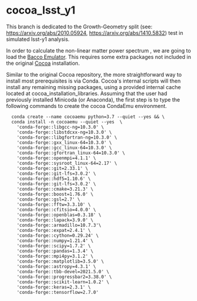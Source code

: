 # cocoa_lsst_y1

This branch is dedicated to the Growth-Geometry split (see: https://arxiv.org/abs/2010.05924, https://arxiv.org/abs/1410.5832) test in simulated lsst-y1 analysis.

In order to calculate the non-linear matter power spectrum , we are going to load the [Bacco Emulator](https://baccoemu.readthedocs.io/en/latest/). This requires some extra packages not included in the original [Cocoa](https://github.com/SBU-UNESP-2022-COCOA/cocoa2) installation.

Similar to the original Cocoa repository, the more straightforward way to install most prerequisites is via Conda. Cocoa's internal scripts will then install any remaining missing packages, using a provided internal cache located at cocoa_installation_libraries. Assuming that the user had previously installed Minicoda (or Anaconda), the first step is to type the following commands to create the cocoa CondaEmu environment.

      conda create --name cocoaemu python=3.7 --quiet --yes && \
      conda install -n cocoaemu --quiet --yes  \
        'conda-forge::libgcc-ng=10.3.0' \
        'conda-forge::libstdcxx-ng=10.3.0' \
        'conda-forge::libgfortran-ng=10.3.0' \
        'conda-forge::gxx_linux-64=10.3.0' \
        'conda-forge::gcc_linux-64=10.3.0' \
        'conda-forge::gfortran_linux-64=10.3.0' \
        'conda-forge::openmpi=4.1.1' \
        'conda-forge::sysroot_linux-64=2.17' \
        'conda-forge::git=2.33.1' \
        'conda-forge::git-lfs=3.0.2' \
        'conda-forge::hdf5=1.10.6' \
        'conda-forge::git-lfs=3.0.2' \
        'conda-forge::cmake=3.21.3' \
        'conda-forge::boost=1.76.0' \
        'conda-forge::gsl=2.7' \
        'conda-forge::fftw=3.3.10' \
        'conda-forge::cfitsio=4.0.0' \
        'conda-forge::openblas=0.3.18' \
        'conda-forge::lapack=3.9.0' \
        'conda-forge::armadillo=10.7.3'\
        'conda-forge::expat=2.4.1' \
        'conda-forge::cython=0.29.24' \
        'conda-forge::numpy=1.21.4' \
        'conda-forge::scipy=1.7.2' \
        'conda-forge::pandas=1.3.4' \
        'conda-forge::mpi4py=3.1.2' \
        'conda-forge::matplotlib=3.5.0' \
        'conda-forge::astropy=4.3.1' \
        'conda-forge::tbb-devel=2021.5.0' \
        'conda-forge::progressbar2=3.38.0' \
        'conda-forge::scikit-learn=1.0.2' \
        'conda-forge::keras=2.3.1' \
        'conda-forge::tensorflow=2.7.0'
  
  
  
